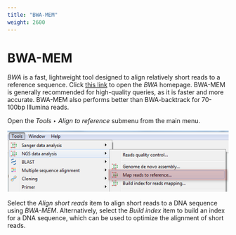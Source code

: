 ```yaml
---
title: "BWA-MEM"
weight: 2600
---
```


# BWA-MEM

_BWA_ is a fast, lightweight tool designed to align relatively short reads to a reference sequence. Click [this link](http://bio-bwa.sourceforge.net/) to open the _BWA_ homepage. BWA-MEM is generally recommended for high-quality queries, as it is faster and more accurate. BWA-MEM also performs better than BWA-backtrack for 70-100bp Illumina reads.

Open the _Tools ‣ Align to reference_ submenu from the main menu.

![Image of Align Tool Menu](/images/65930881/65930882.png)

Select the _Align short reads_ item to align short reads to a DNA sequence using _BWA-MEM_. Alternatively, select the _Build index_ item to build an index for a DNA sequence, which can be used to optimize the alignment of short reads.